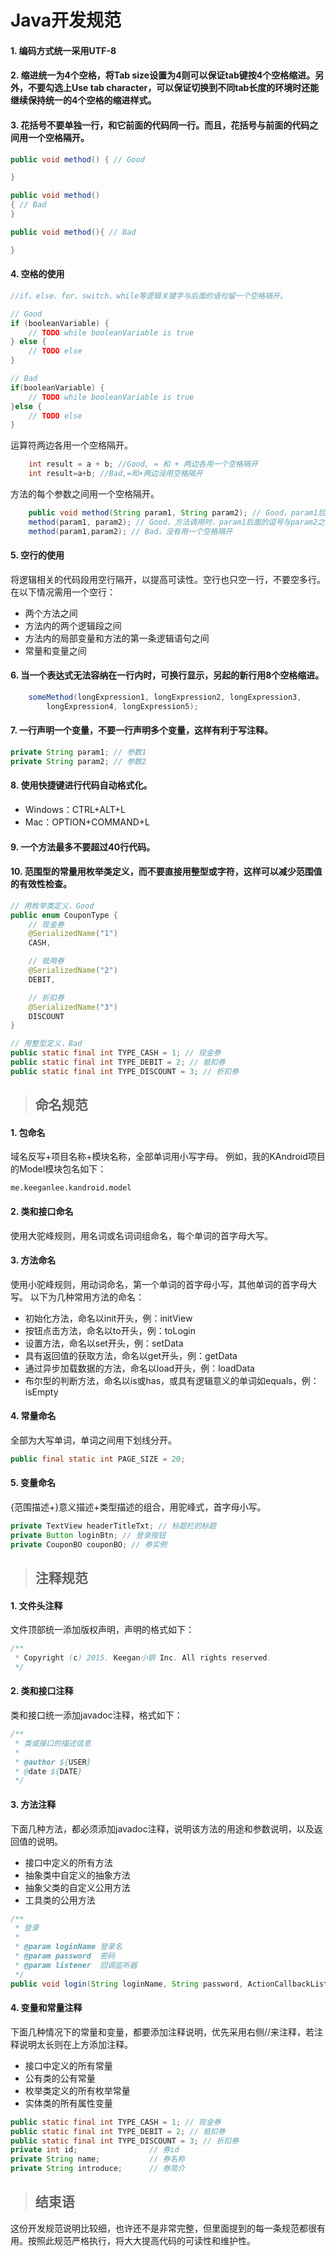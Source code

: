 # Java开发规范

#### 1. 编码方式统一采用UTF-8

#### 2. 缩进统一为4个空格，将Tab size设置为4则可以保证tab键按4个空格缩进。另外，不要勾选上Use tab character，可以保证切换到不同tab长度的环境时还能继续保持统一的4个空格的缩进样式。

#### 3. 花括号不要单独一行，和它前面的代码同一行。而且，花括号与前面的代码之间用一个空格隔开。

```java
public void method() { // Good 

}

public void method()
{ // Bad
}

public void method(){ // Bad

}
```

#### 4. 空格的使用

```java
//if、else、for、switch、while等逻辑关键字与后面的语句留一个空格隔开。

// Good
if (booleanVariable) {
    // TODO while booleanVariable is true
} else {
    // TODO else
}

// Bad
if(booleanVariable) {
    // TODO while booleanVariable is true
}else {
    // TODO else
}
```

运算符两边各用一个空格隔开。

```java
	int result = a + b; //Good, = 和 + 两边各用一个空格隔开
	int result=a+b; //Bad,=和+两边没用空格隔开
```

方法的每个参数之间用一个空格隔开。

```java
	public void method(String param1, String param2); // Good，param1后面的逗号与String之间隔了一个空格
	method(param1, param2); // Good，方法调用时，param1后面的逗号与param2之间隔了一个空格
	method(param1,param2); // Bad，没有用一个空格隔开

```
#### 5. 空行的使用

将逻辑相关的代码段用空行隔开，以提高可读性。空行也只空一行，不要空多行。在以下情况需用一个空行：

*   两个方法之间
*   方法内的两个逻辑段之间
*   方法内的局部变量和方法的第一条逻辑语句之间
*   常量和变量之间

#### 6. 当一个表达式无法容纳在一行内时，可换行显示，另起的新行用8个空格缩进。

```java
	someMethod(longExpression1, longExpression2, longExpression3,
        longExpression4, longExpression5);
```

#### 7. 一行声明一个变量，不要一行声明多个变量，这样有利于写注释。

```java
private String param1; // 参数1
private String param2; // 参数2
```

#### 8. 使用快捷键进行代码自动格式化。

- Windows：CTRL+ALT+L
- Mac：OPTION+COMMAND+L

#### 9. 一个方法最多不要超过40行代码。

#### 10. 范围型的常量用枚举类定义，而不要直接用整型或字符，这样可以减少范围值的有效性检查。

```java
// 用枚举类定义，Good
public enum CouponType {
    // 现金券
    @SerializedName("1")
    CASH,

    // 抵用券
    @SerializedName("2")
    DEBIT,

    // 折扣券
    @SerializedName("3")
    DISCOUNT
}

// 用整型定义，Bad
public static final int TYPE_CASH = 1; // 现金券
public static final int TYPE_DEBIT = 2; // 抵扣券
public static final int TYPE_DISCOUNT = 3; // 折扣券
```

> ## 命名规范

#### 1. 包命名

域名反写+项目名称+模块名称，全部单词用小写字母。
例如，我的KAndroid项目的Model模块包名如下：

```
me.keeganlee.kandroid.model
```

#### 2. 类和接口命名

使用大驼峰规则，用名词或名词词组命名，每个单词的首字母大写。

#### 3. 方法命名

使用小驼峰规则，用动词命名，第一个单词的首字母小写，其他单词的首字母大写。
以下为几种常用方法的命名：

*   初始化方法，命名以init开头，例：initView
*   按钮点击方法，命名以to开头，例：toLogin
*   设置方法，命名以set开头，例：setData
*   具有返回值的获取方法，命名以get开头，例：getData
*   通过异步加载数据的方法，命名以load开头，例：loadData
*   布尔型的判断方法，命名以is或has，或具有逻辑意义的单词如equals，例：isEmpty

#### 4. 常量命名

全部为大写单词，单词之间用下划线分开。

```java
public final static int PAGE_SIZE = 20;
```

#### 5. 变量命名

{范围描述+}意义描述+类型描述的组合，用驼峰式，首字母小写。

```java
private TextView headerTitleTxt; // 标题栏的标题
private Button loginBtn; // 登录按钮
private CouponBO couponBO; // 券实例
```

> ## 注释规范

#### 1. 文件头注释

文件顶部统一添加版权声明，声明的格式如下：

```java
/**
 * Copyright (c) 2015. Keegan小钢 Inc. All rights reserved.
 */
```

#### 2. 类和接口注释

类和接口统一添加javadoc注释，格式如下：

```java
/**
 * 类或接口的描述信息
 *
 * @author ${USER}
 * @date ${DATE}
 */
```

#### 3. 方法注释

下面几种方法，都必须添加javadoc注释，说明该方法的用途和参数说明，以及返回值的说明。

*   接口中定义的所有方法
*   抽象类中自定义的抽象方法
*   抽象父类的自定义公用方法
*   工具类的公用方法
```java
/**
 * 登录
 *
 * @param loginName 登录名
 * @param password  密码
 * @param listener  回调监听器
 */
public void login(String loginName, String password, ActionCallbackListener<Void> listener);
```

#### 4. 变量和常量注释

下面几种情况下的常量和变量，都要添加注释说明，优先采用右侧//来注释，若注释说明太长则在上方添加注释。

*   接口中定义的所有常量
*   公有类的公有常量
*   枚举类定义的所有枚举常量
*   实体类的所有属性变量
```java
public static final int TYPE_CASH = 1; // 现金券
public static final int TYPE_DEBIT = 2; // 抵扣券
public static final int TYPE_DISCOUNT = 3; // 折扣券
private int id;                // 券id
private String name;           // 券名称
private String introduce;      // 券简介
```

> ## 结束语
这份开发规范说明比较细，也许还不是非常完整，但里面提到的每一条规范都很有用。按照此规范严格执行，将大大提高代码的可读性和维护性。